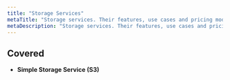 ```yaml
---
title: "Storage Services"
metaTitle: "Storage services. Their features, use cases and pricing models."
metaDescription: "Storage services. Their features, use cases and pricing models."
---
```


## Covered

* **Simple Storage Service (S3)**
